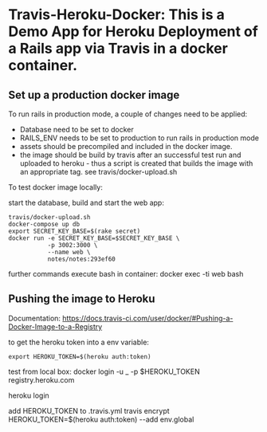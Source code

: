 # Travis-Heroku-Docker: This is a Demo App for Heroku Deployment of a Rails app via Travis in a docker container.

## Set up a production docker image

To run rails in production mode, a couple of changes need to be applied:

- Database need to be set to docker
- RAILS_ENV needs to be set to production to run rails in production mode
- assets should be precompiled and included in the docker image.
- the image should be build by travis after an successful test run and uploaded to heroku - thus a script is created that builds the image with an appropriate tag. see travis/docker-upload.sh

To test docker image locally:

start the database, build and start the web app:

    travis/docker-upload.sh
    docker-compose up db
    export SECRET_KEY_BASE=$(rake secret)
    docker run -e SECRET_KEY_BASE=$SECRET_KEY_BASE \
               -p 3002:3000 \
               --name web \
               notes/notes:293ef60



further commands
execute bash in container:
    docker exec -ti web bash

## Pushing the image to Heroku
Documentation:
https://docs.travis-ci.com/user/docker/#Pushing-a-Docker-Image-to-a-Registry

to get the heroku token into a env variable:

    export HEROKU_TOKEN=$(heroku auth:token)

test from local box:
    docker login -u _ -p $HEROKU_TOKEN registry.heroku.com

   heroku login


add HEROKU_TOKEN to .travis.yml
travis encrypt HEROKU_TOKEN=$(heroku auth:token) --add env.global
